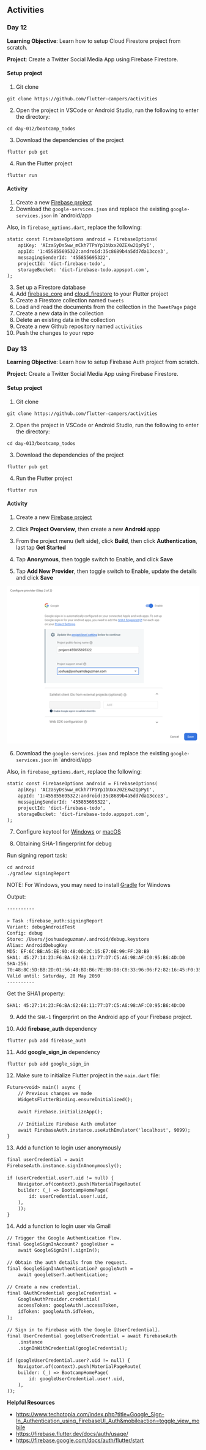 ## Activities 

### Day 12

**Learning Objective**: Learn how to setup Cloud Firestore project from scratch.

**Project**: Create a Twitter Social Media App using Firebase Firestore. 

#### Setup project

1. Git clone

```
git clone https://github.com/flutter-campers/activities
```

2. Open the project in VSCode or Android Studio, run the following to enter the directory:

```
cd day-012/bootcamp_todos
```

3. Download the dependencies of the project

```
flutter pub get
```

4. Run the Flutter project

```
flutter run
```

#### Activity
1. Create a new [Firebase project](https://firebase.google.com/)
2. Download the `google-services.json` and replace the existing `google-services.json` in `android/app

Also, in `firebase_options.dart`, replace the following:

```
static const FirebaseOptions android = FirebaseOptions(
    apiKey: 'AIzaSyDs5ww_mCkh7TPaYp1bUxx20ZEXw2QpPyI',
    appId: '1:455855695322:android:35c8689b4a5dd7da13cce3',
    messagingSenderId: '455855695322',
    projectId: 'dict-firebase-todo',
    storageBucket: 'dict-firebase-todo.appspot.com',
);
```

3. Set up a Firestore database
4. Add [firebase_core](https://pub.dev/packages/firebase_core) and [cloud_firestore](https://pub.dev/packages/cloud_firestore) to your Flutter project
5. Create a Firestore collection named `tweets`
6. Load and read the documents from the collection in the `TweetPage` page
7. Create a new data in the collection
8. Delete an existing data in the collection
9. Create a new Github repository named `activities`
10. Push the changes to your repo

### Day 13

**Learning Objective**: Learn how to setup Firebase Auth project from scratch.

**Project**: Create a Twitter Social Media App using Firebase Firestore. 

#### Setup project

1. Git clone

```
git clone https://github.com/flutter-campers/activities
```

2. Open the project in VSCode or Android Studio, run the following to enter the directory:

```
cd day-013/bootcamp_todos
```

3. Download the dependencies of the project

```
flutter pub get
```

4. Run the Flutter project

```
flutter run
```

#### Activity

1. Create a new [Firebase project](https://firebase.google.com/)

2. Click **Project Overview**, then create a new **Android** appp

3. From the project menu (left side), click **Build**, then click **Authentication**, last tap **Get Started**

4. Tap **Anonymous**, then toggle switch to Enable, and click **Save**

5. Tap **Add New Provider**, then toggle switch to Enable, update the details and click **Save** 

![Google Provider](.github/screenshots/google_provider.png)

6. Download the `google-services.json` and replace the existing `google-services.json` in `android/app

Also, in `firebase_options.dart`, replace the following:

```
static const FirebaseOptions android = FirebaseOptions(
    apiKey: 'AIzaSyDs5ww_mCkh7TPaYp1bUxx20ZEXw2QpPyI',
    appId: '1:455855695322:android:35c8689b4a5dd7da13cce3',
    messagingSenderId: '455855695322',
    projectId: 'dict-firebase-todo',
    storageBucket: 'dict-firebase-todo.appspot.com',
);
```

7. Configure keytool for [Windows](https://stackoverflow.com/questions/5488339/how-can-i-find-and-run-the-keytool) or [macOS](https://dabeen.medium.com/use-keytool-on-mac-for-cert-valida-9f5572a0ebd8)

8. Obtaining SHA-1 fingerprint for debug

Run signing report task:
```
cd android
./gradlew signingReport
```

NOTE: For Windows, you may need to install [Gradle](https://gradle.org/install/) for Windows

Output:

```
----------

> Task :firebase_auth:signingReport
Variant: debugAndroidTest
Config: debug
Store: /Users/joshuadeguzman/.android/debug.keystore
Alias: AndroidDebugKey
MD5: EF:6C:BB:A5:EE:9D:48:0D:2C:15:E7:0B:99:FF:2B:B9
SHA1: 45:27:14:23:F6:BA:62:68:11:77:D7:C5:A6:98:AF:C0:95:B6:4D:D0
SHA-256: 70:48:8C:5D:BB:2D:01:56:48:BD:B6:7E:9B:D8:C8:33:96:06:F2:82:16:45:F0:35:1D:44:C7:E8:69:10:EC:0A
Valid until: Saturday, 28 May 2050
----------
```

Get the SHA1 property:
```
SHA1: 45:27:14:23:F6:BA:62:68:11:77:D7:C5:A6:98:AF:C0:95:B6:4D:D0
```
9. Add the `SHA-1` fingerprint on the Android app of your Firebase project.

10. Add **firebase_auth** dependency

```
flutter pub add firebase_auth
```

11. Add **google_sign_in** dependency

```
flutter pub add google_sign_in
```

12. Make sure to initialize Flutter project in the `main.dart` file:

```
Future<void> main() async {
    // Previous changes we made
    WidgetsFlutterBinding.ensureInitialized();

    await Firebase.initializeApp();

    // Initialize Firebase Auth emulator
    await FirebaseAuth.instance.useAuthEmulator('localhost', 9099);
}
```

13. Add a function to login user anonymously

```
final userCredential = await FirebaseAuth.instance.signInAnonymously();

if (userCredential.user?.uid != null) {
    Navigator.of(context).push(MaterialPageRoute(
    builder: (_) => BootcampHomePage(
        id: userCredential.user!.uid,
    ),
    ));
}
```

14. Add a function to login user via Gmail

```
// Trigger the Google Authentication flow.
final GoogleSignInAccount? googleUser =
    await GoogleSignIn().signIn();

// Obtain the auth details from the request.
final GoogleSignInAuthentication? googleAuth =
    await googleUser?.authentication;

// Create a new credential.
final OAuthCredential googleCredential =
    GoogleAuthProvider.credential(
    accessToken: googleAuth!.accessToken,
    idToken: googleAuth.idToken,
);

// Sign in to Firebase with the Google [UserCredential].
final UserCredential googleUserCredential = await FirebaseAuth
    .instance
    .signInWithCredential(googleCredential);

if (googleUserCredential.user?.uid != null) {
    Navigator.of(context).push(MaterialPageRoute(
    builder: (_) => BootcampHomePage(
        id: googleUserCredential.user!.uid,
    ),
));
```

**Helpful Resources**
- https://www.techotopia.com/index.php?title=Google_Sign-In_Authentication_using_FirebaseUI_Auth&mobileaction=toggle_view_mobile
- https://firebase.flutter.dev/docs/auth/usage/
- https://firebase.google.com/docs/auth/flutter/start
